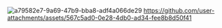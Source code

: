 ![a79582e7-9a69-47b9-bba8-adf4a066de29](https://github.com/user-attachments/assets/e6772f14-738c-4e51-b848-d0da422886bf)
https://github.com/user-attachments/assets/567c5ad0-0e28-4db0-ad34-fee8b8d50f41
